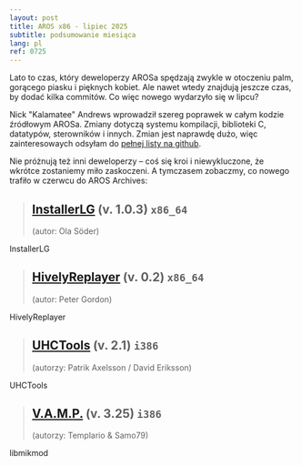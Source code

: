 ```yaml
---
layout: post
title: AROS x86 - lipiec 2025
subtitle: podsumowanie miesiąca
lang: pl
ref: 0725
---
```


Lato to czas, który deweloperzy AROSa spędzają zwykle w otoczeniu palm, gorącego piasku i pięknych kobiet. Ale nawet wtedy znajdują jeszcze czas, by dodać kilka commitów. Co więc nowego wydarzyło się w lipcu?

Nick "Kalamatee" Andrews wprowadził szereg poprawek w całym kodzie źródłowym AROSa. Zmiany dotyczą systemu kompilacji, biblioteki C, datatypów, sterowników i innych. Zmian jest naprawdę dużo, więc zainteresowaych odsyłam do [pełnej listy na github](https://github.com/aros-development-team/AROS/commits?author=Kalamatee&since=2025-07-01&until=2025-07-31).



Nie próżnują też inni deweloperzy – coś się kroi i niewykluczone, że wkrótce zostaniemy miło zaskoczeni. A tymczasem zobaczmy, co nowego trafiło w czerwcu do AROS Archives:

> ## [InstallerLG](https://archives.arosworld.org/?function=showfile&file=utility/installerlg-v1.0.3.x86_64-aros-v11.zip) (v. 1.0.3) `x86_64`
> (autor:	Ola Söder)

InstallerLG

> ## [HivelyReplayer](https://archives.arosworld.org/?function=showfile&file=audio/play/hivelyreplay.x86_64-aros-v11.zip) (v. 0.2) `x86_64`
> (autor:	Peter Gordon)

HivelyReplayer

> ## [UHCTools](https://archives.arosworld.org/?function=showfile&file=utility/misc/uhctools.i386-aros.lha) (v. 2.1) `i386`
> (autorzy:	Patrik Axelsson / David Eriksson)

UHCTools

> ## [V.A.M.P.](https://archives.arosworld.org/?function=showfile&file=video/play/vamp.lha) (v. 3.25) `i386`
> (autorzy:	Templario & Samo79)

libmikmod

